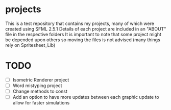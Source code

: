 # projects
This is a test repository that contains my projects, many of which were created using SFML 2.5.1
Details of each project are included in an "ABOUT" file in the respective folders
It is important to note that some project might be depended upon others so moving the files is not advised (many things rely on Spritesheet_Lib)

# TODO
- [ ] Isometric Renderer project
- [ ] Word mistyping project
- [ ] Change methods to const
- [ ] Add an option to have more updates between each graphic update to allow for faster simulations
